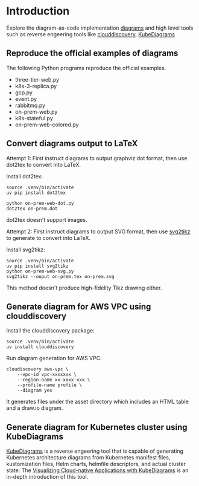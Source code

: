 # Introduction

Explore the diagram-as-code implementation [diagrams][1] and high level tools such as reverse
engeering tools like [clouddiscovery][2], [KubeDiagrams][3]

## Reproduce the official examples of diagrams

The following Python programs reproduce the official examples.

- three-tier-web.py
- k8s-3-replica.py
- gcp.py
- event.py
- rabbitmq.py
- on-prem-web.py
- k8s-stateful.py
- on-prem-web-colored.py

## Convert diagrams output to LaTeX

Attempt 1: First instruct diagrams to output graphviz dot format, then use dot2tex to convert into
LaTeX.

Install dot2tex:

    source .venv/bin/activate
    uv pip install dot2tex

    python on-prem-web-dot.py
    dot2tex on-prem.dot

dot2tex doesn't support images.

Attempt 2: First instruct diagrams to output SVG format, then use [svg2tikz][5] to generate to
convert into LaTeX.

Install svg2tikz:

    source .venv/bin/activate
    uv pip install svg2tikz
    python on-prem-web-svg.py
    svg2tikz --ouput on-prem.tex on-prem.svg

This method doesn't produce high-fidelity Tikz drawing either.

## Generate diagram for AWS VPC using clouddiscovery

Install the clouddiscovery package:

    source .venv/bin/activate
    uv install clouddiscovery

Run diagram generation for AWS VPC:

    cloudiscovery aws-vpc \
        --vpc-id vpc-xxxxxxx \
        --region-name xx-xxxx-xxx \
        --profile-name profile \
        --diagram yes

It generates files under the asset directory which includes an HTML table and a draw.io diagram.

## Generate diagram for Kubernetes cluster using KubeDiagrams

[KubeDiagrams][3] is a reverse engeering tool that is capable of generating Kubernetes architecture
diagrams from Kubernetes manifest files, kustomization files, Helm charts, helmfile descriptors, and
actual cluster state. The [Visualizing Cloud-native Applications with KubeDiagrams][4] is an
in-depth introduction of this tool.


[1]: https://github.com/mingrammer/diagrams
[2]: https://github.com/Cloud-Architects/cloudiscovery
[3]: https://github.com/philippemerle/KubeDiagrams
[4]: https://arxiv.org/html/2505.22879v1
[5]: https://github.com/xyz2tex/svg2tikz
